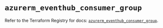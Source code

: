 # `azurerm_eventhub_consumer_group`

Refer to the Terraform Registry for docs: [`azurerm_eventhub_consumer_group`](https://registry.terraform.io/providers/hashicorp/azurerm/4.19.0/docs/resources/eventhub_consumer_group).
